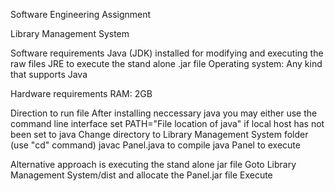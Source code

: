 Software Engineering Assignment

Library Management System

Software requirements
Java (JDK) installed for modifying and executing the raw files
JRE to execute the stand alone .jar file
Operating system: Any kind that supports Java

Hardware requirements
RAM: 2GB

Direction to run file
After installing neccessary java you may either use the command line interface
set PATH="File location of java" if local host has not been set to java
Change directory to Library Management System folder (use "cd" command)
javac Panel.java to compile
java Panel to execute 

Alternative approach is executing the stand alone jar file
Goto Library Management System/dist and allocate the Panel.jar file
Execute
